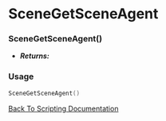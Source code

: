 # SceneGetSceneAgent

### SceneGetSceneAgent()
- ***Returns:*** 

### Usage

```Lua
SceneGetSceneAgent()
```


[Back To Scripting Documentation](../README.md)
